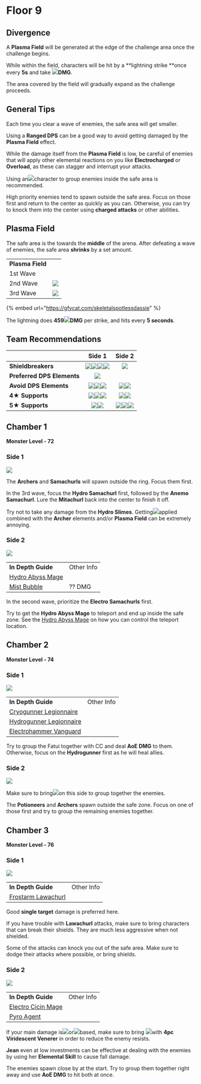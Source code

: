 # Floor 9

## Divergence

A **Plasma Field** will be generated at the edge of the challenge area once the challenge begins.

While within the field, characters will be hit by a **lightning strike **once every **5s** and take ![](../../.gitbook/assets/electro\_small.png)**DMG**.

The area covered by the field will gradually expand as the challenge proceeds.

## General Tips

Each time you clear a wave of enemies, the safe area will get smaller.

Using a **Ranged DPS** can be a good way to avoid getting damaged by the **Plasma Field** effect.

While the damage itself from the **Plasma Field** is low, be careful of enemies that will apply other elemental reactions on you like **Electrocharged** or **Overload**, as these can stagger and interrupt your attacks.

Using an![](../../.gitbook/assets/anemo\_small.png)character to group enemies inside the safe area is recommended.

High priority enemies tend to spawn outside the safe area. Focus on those first and return to the center as quickly as you can. Otherwise, you can try to knock them into the center using **charged attacks** or other abilities.

## Plasma Field

The safe area is the towards the **middle** of the arena. After defeating a wave of enemies, the safe area **shrinks** by a set amount.

|                  |                                               |
| ---------------- | :-------------------------------------------: |
| **Plasma Field** |                                               |
| 1st Wave         |                                               |
| 2nd Wave         | ![](../../.gitbook/assets/plasmafield\_2.png) |
| 3rd Wave         | ![](../../.gitbook/assets/plasmafield\_3.png) |

{% embed url="https://gfycat.com/skeletalspotlessdassie" %}

The lightning does **459**![](../../.gitbook/assets/electro\_small.png)**DMG** per strike, and hits every **5 seconds**.

## Team Recommendations

|                            |                                                                                   Side 1                                                                                   |                                                                            Side 2                                                                            |
| -------------------------- | :------------------------------------------------------------------------------------------------------------------------------------------------------------------------: | :----------------------------------------------------------------------------------------------------------------------------------------------------------: |
| **Shieldbreakers**         | ![](../../.gitbook/assets/pyro\_small.png)![](../../.gitbook/assets/cryo\_small.png)![](../../.gitbook/assets/electro\_small.png)![](../../.gitbook/assets/geo\_small.png) |                                                          ![](../../.gitbook/assets/cryo\_small.png)                                                          |
| **Preferred DPS Elements** |                                                                 ![](../../.gitbook/assets/pyro\_small.png)                                                                 |                                                                                                                                                              |
| **Avoid DPS Elements**     |                      ![](../../.gitbook/assets/physical\_small.png)![](../../.gitbook/assets/cryo\_small.png)![](../../.gitbook/assets/geo\_small.png)                     |                                    ![](../../.gitbook/assets/pyro\_small.png)![](../../.gitbook/assets/electro\_small.png)                                   |
| **4**★ **Supports**        |      ![](../../.gitbook/assets/ui\_avataricon\_bennett.png)![](../../.gitbook/assets/ui\_avataricon\_diona.png)![](../../.gitbook/assets/ui\_avataricon\_sucrose.png)      |                          ![](../../.gitbook/assets/ui\_avataricon\_beidou.png)![](../../.gitbook/assets/ui\_avataricon\_sucrose.png)                         |
| **5**★ **Supports**        |                                  ![](../../.gitbook/assets/ui\_avataricon\_kazuha.png)![](../../.gitbook/assets/ui\_avataricon\_venti.png)                                 | ![](../../.gitbook/assets/ui\_avataricon\_jean.png)![](../../.gitbook/assets/ui\_avataricon\_kazuha.png)![](../../.gitbook/assets/ui\_avataricon\_venti.png) |

## Chamber 1

**Monster Level - 72**

### Side 1

![](../../.gitbook/assets/9-1-1v20.png)

The **Archers** and **Samachurls** will spawn outside the ring. Focus them first.

In the 3rd wave, focus the **Hydro Samachurl** first, followed by the **Anemo Samachurl**. Lure the **Mitachurl** back into the center to finish it off.

Try not to take any damage from the **Hydro Slimes**. Getting![](../../.gitbook/assets/hydro\_small.png)applied combined with the **Archer** elements and/or **Plasma Field** can be extremely annoying.

### Side 2

![](../../.gitbook/assets/9-1-2v20.png)

|                                                                    |            |
| ------------------------------------------------------------------ | ---------- |
| **In Depth Guide**                                                 | Other Info |
| [Hydro Abyss Mage](../../monsters/abyss-order/hydro-abyss-mage.md) |            |
| [Mist Bubble](../../mechanics/auras/mist-bubble.md)                | ?? DMG     |

In the second wave, prioritize the **Electro Samachurls** first.

Try to get the **Hydro Abyss Mage** to teleport and end up inside the safe zone. See the [Hydro Abyss Mage](../../monsters/abyss-order/hydro-abyss-mage.md) on how you can control the teleport location.

## Chamber 2

**Monster Level - 74**

### Side 1

![](../../.gitbook/assets/9-2-1v20.png)

|                                                                            |            |
| -------------------------------------------------------------------------- | ---------- |
| **In Depth Guide**                                                         | Other Info |
| [Cryogunner Legionnaire](../../monsters/fatui/cryogunner-legionnaire.md)   |            |
| [Hydrogunner Legionnaire](../../monsters/fatui/hydrogunner-legionnaire.md) |            |
| [Electrohammer Vanguard](../../monsters/fatui/electrohammer-vanguard.md)   |            |

Try to group the Fatui together with CC and deal **AoE DMG** to them. Otherwise, focus on the **Hydrogunner** first as he will heal allies.

### Side 2

![](../../.gitbook/assets/9-2-2v20.png)

Make sure to bring![](../../.gitbook/assets/anemo\_small.png)on this side to group together the enemies.

The **Potioneers** and **Archers** spawn outside the safe zone. Focus on one of those first and try to group the remaining enemies together.

## Chamber 3

**Monster Level - 76**

### Side 1

![](../../.gitbook/assets/9-3-1v20.png)

|                                                                                  |            |
| -------------------------------------------------------------------------------- | ---------- |
| **In Depth Guide**                                                               | Other Info |
| [Frostarm Lawachurl](../../monsters/hilichurls/lawachurls/frostarm-lawachurl.md) |            |

Good **single target** damage is preferred here.

If you have trouble with **Lawachurl** attacks, make sure to bring characters that can break their shields. They are much less aggressive when not shielded.

Some of the attacks can knock you out of the safe area. Make sure to dodge their attacks where possible, or bring shields.

### Side 2

![](../../.gitbook/assets/9-3-2v20.png)

|                                                                  |            |
| ---------------------------------------------------------------- | ---------- |
| **In Depth Guide**                                               | Other Info |
| [Electro Cicin Mage](../../monsters/fatui/electro-cicin-mage.md) |            |
| [Pyro Agent](../../monsters/fatui/pyro-agent.md)                 |            |

If your main damage is![](../../.gitbook/assets/pyro\_small.png)or![](../../.gitbook/assets/electro\_small.png)based, make sure to bring ![](../../.gitbook/assets/anemo\_small.png)with **4pc Viridescent Venerer** in order to reduce the enemy resists.

**Jean** even at low investments can be effective at dealing with the enemies by using her **Elemental Skill** to cause fall damage.

The enemies spawn close by at the start. Try to group them together right away and use **AoE DMG** to hit both at once.
